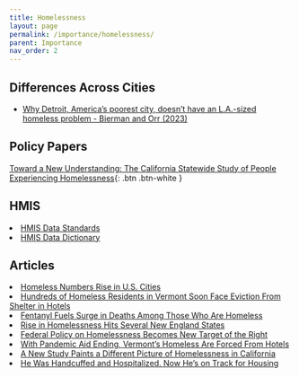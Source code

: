 ```yaml
---
title: Homelessness
layout: page
permalink: /importance/homelessness/
parent: Importance
nav_order: 2
---
```


## **Differences Across Cities**
<ul>
<li> <a href="https://www.latimes.com/homeless-housing/story/2023-08-14/homelessness-los-angeles-vs-detroit?utm_id=108278&sfmc_id=4959603&skey_id=070feea221b3a0c42a2dc01e8f50459ead7677f19f81ab7ef9017ded4125fd15"> Why Detroit, America’s poorest city, doesn’t have an L.A.-sized homeless problem - Bierman and Orr (2023)</a></li>
</ul>

## **Policy Papers**

[Toward a New Understanding: The California Statewide Study
of People Experiencing Homelessness](https://homelessness.ucsf.edu/our-impact/our-studies/california-statewide-study-people-experiencing-homelessness){: .btn .btn-white }

## **HMIS**
<li><a href="https://files.hudexchange.info/resources/documents/HMIS-Data-Standards-Manual.pdf">HMIS Data Standards</a></li>

<li><a href="https://files.hudexchange.info/resources/documents/HMIS-Data-Dictionary.pdf">HMIS Data Dictionary</a></li>


## **Articles**
<li><a href="https://www.wsj.com/articles/homeless-numbers-rise-in-u-s-cities-fd59bc7b">Homeless Numbers Rise in U.S. Cities</a></li>

<li><a href="https://www.wsj.com/articles/hundreds-of-homeless-residents-in-vermont-soon-face-eviction-from-shelter-in-hotels-ce7d5208">Hundreds of Homeless Residents in Vermont Soon Face Eviction From Shelter in Hotels</a></li>

<li><a href="https://www.wsj.com/articles/fentanyl-fuels-surge-in-deaths-among-those-who-are-homeless-6490366a?mod=article_inline">Fentanyl Fuels Surge in Deaths Among Those Who Are Homeless</a></li>

<li><a href="https://www.wsj.com/articles/rise-in-homelessness-hits-several-new-england-states-11675695322?mod=article_inline">Rise in Homelessness Hits Several New England States</a></li>

<li><a href="https://www.nytimes.com/2023/06/20/us/politics/federal-policy-on-homelessness-becomes-new-target-of-the-right.html">Federal Policy on Homelessness Becomes New Target of the Right</a></li>

<li><a href="https://www.nytimes.com/2023/06/20/us/vermont-homeless-pandemic-aid.html">With Pandemic Aid Ending, Vermont’s Homeless Are Forced From Hotels</a></li>

<li><a href="https://www.nytimes.com/2023/06/20/us/california-homelessness-study.html?action=click&algo=bandit-all-surfaces-time-cutoff-30_impression_cut_3_filter_new_arm_5_1&alpha=0.05&block=more_in_recirc&fellback=false&imp_id=812366931&impression_id=0511d473-1040-11ee-a3d6-45cf94ee6bf8&index=4&pgtype=Article&pool=more_in_pools%2Fus&region=footer&req_id=895183939&surface=eos-more-in&variant=0_bandit-all-surfaces-time-cutoff-30_impression_cut_3_filter_new_arm_5_1">A New Study Paints a Different Picture of Homelessness in California</a></li>

<li><a href="https://www.nytimes.com/2023/06/25/nyregion/mentally-ill-homeless-nyc.html">He Was Handcuffed and Hospitalized. Now He’s on Track for Housing</a></li>










